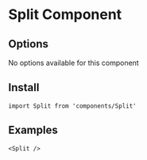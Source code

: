 # Split Component


## Options
No options available for this component

## Install
```
import Split from 'components/Split'
```

## Examples
```
<Split />
```